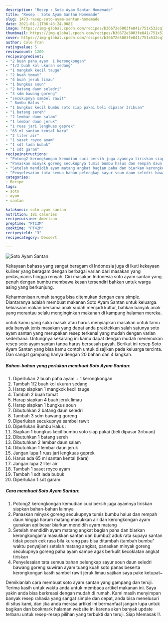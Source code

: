 ```yaml
---
description: "Resep : Soto Ayam Santan Homemade"
title: "Resep : Soto Ayam Santan Homemade"
slug: 1473-resep-soto-ayam-santan-homemade
date: 2021-01-11T06:43:24.908Z
image: https://img-global.cpcdn.com/recipes/b36672e5003fe841/751x532cq70/soto-ayam-santan-foto-resep-utama.jpg
thumbnail: https://img-global.cpcdn.com/recipes/b36672e5003fe841/751x532cq70/soto-ayam-santan-foto-resep-utama.jpg
cover: https://img-global.cpcdn.com/recipes/b36672e5003fe841/751x532cq70/soto-ayam-santan-foto-resep-utama.jpg
author: Cole Tran
ratingvalue: 5
reviewcount: 1209
recipeingredient:
- "2 buah paha ayam  1 kerongkongan"
- "1/2 buah kol ukuran sedang"
- "1 mangkok kecil tauge"
- "2 buah tomat"
- "4 buah jeruk limau"
- "1 bungkus soun"
- "2 batang daun seledri"
- "3 sdm bawang goreng"
- "secukupnya sambel rawit"
- " Bumbu Halus "
- "1 bungkus kecil bumbu soto siap pakai beli dipasar 3ribuan"
- "1 batang sereh"
- "2 lembar daun salam"
- "1 lembar daun jeruk"
- "1 ruas jari lengkuas geprek"
- "65 ml santan kental kara"
- "2 liter air"
- "1 saset royco ayam"
- "1 sdt lada bubuk"
- "1 sdt garam"
recipeinstructions:
- "Potong2 kerongkongan kemudian cuci bersih juga ayamnya tiriskan siapkan bahan-bahan lainnya"
- "Panaskan minyak goreng secukupnya tumis bumbu halus dan rempah daun hingga harum matang masukkan air dan kerongkongan ayam gunakan api besar biarkan mendidih ayam matang"
- "Setelah mendidih ayam matang angkat bagian paha dan biarkan kerongkongan&#39;a masukkan santan dan bumbu2 aduk rata supaya santan tidak pecah cek rasa bila kurang pas bisa ditambah (tambah bumbu&#34; waktu penyajian) setelah matang angkat, panaskan minyak goreng secukupnya goreng paha ayam sampe agak berkulit kecoklatan angkat tiriskan"
- "Penyelesaian tata semua bahan pelengkap sayur soun daun seledri bawang goreng suwiran ayam tuang kuah soto panas beserta kerongkongan kasih sambel rawit jeruk limau sajikan saya pake ketupat~"
categories:
- Recipe
tags:
- soto
- ayam
- santan

katakunci: soto ayam santan 
nutrition: 181 calories
recipecuisine: American
preptime: "PT13M"
cooktime: "PT42M"
recipeyield: "3"
recipecategory: Dessert

---
```



![Soto Ayam Santan](https://img-global.cpcdn.com/recipes/b36672e5003fe841/751x532cq70/soto-ayam-santan-foto-resep-utama.jpg)

Kekayaan bahasa yang sangat beragam di Indonesia juga di ikuti kekayaan kuliner yang beragam dengan berbagai varian dari masakan yang pedas,manis hingga renyah. Ciri masakan Indonesia soto ayam santan yang penuh dengan bumbu membawa kesan tersendiri bahkan untuk warga asing yang berkunjung.




Keharmonisan rumah tangga bisa ditemukan dengan cara simple. Diantaranya adalah membuat makanan Soto Ayam Santan untuk keluarga. kebiasaan makan bersama anak sudah menjadi kultur, bahkan banyak anak yang merantau selalu menginginkan makanan di kampung halaman mereka.

untuk kamu yang suka masak atau harus menyiapkan masakan untuk tamu ada banyak jenis masakan yang dapat anda praktekkan salah satunya soto ayam santan yang merupakan resep terkenal yang mudah dengan varian sederhana. Untungnya sekarang ini kamu dapat dengan mudah menemukan resep soto ayam santan tanpa harus bersusah payah.
Berikut ini resep Soto Ayam Santan yang bisa kamu contoh untuk disajikan pada keluarga tercinta. Dan sangat gampang hanya dengan 20 bahan dan 4 langkah.


<!--inarticleads1-->

##### Bahan-bahan yang perlukan membuat Soto Ayam Santan:

1. Diperlukan 2 buah paha ayam + 1 kerongkongan
1. Tambah 1/2 buah kol ukuran sedang
1. Harap siapkan 1 mangkok kecil tauge
1. Tambah 2 buah tomat
1. Harap siapkan 4 buah jeruk limau
1. Harap siapkan 1 bungkus soun
1. Dibutuhkan 2 batang daun seledri
1. Tambah 3 sdm bawang goreng
1. Diperlukan secukupnya sambel rawit
1. Diperlukan  Bumbu Halus :
1. Siapkan 1 bungkus kecil bumbu soto siap pakai (beli dipasar 3ribuan)
1. Dibutuhkan 1 batang sereh
1. Dibutuhkan 2 lembar daun salam
1. Dibutuhkan 1 lembar daun jeruk
1. Jangan lupa 1 ruas jari lengkuas geprek
1. Harus ada 65 ml santan kental (kara)
1. Jangan lupa 2 liter air
1. Tambah 1 saset royco ayam
1. Tambah 1 sdt lada bubuk
1. Diperlukan 1 sdt garam




<!--inarticleads2-->

##### Cara membuat  Soto Ayam Santan:

1. Potong2 kerongkongan kemudian cuci bersih juga ayamnya tiriskan siapkan bahan-bahan lainnya
1. Panaskan minyak goreng secukupnya tumis bumbu halus dan rempah daun hingga harum matang masukkan air dan kerongkongan ayam gunakan api besar biarkan mendidih ayam matang
1. Setelah mendidih ayam matang angkat bagian paha dan biarkan kerongkongan&#39;a masukkan santan dan bumbu2 aduk rata supaya santan tidak pecah cek rasa bila kurang pas bisa ditambah (tambah bumbu&#34; waktu penyajian) setelah matang angkat, panaskan minyak goreng secukupnya goreng paha ayam sampe agak berkulit kecoklatan angkat tiriskan
1. Penyelesaian tata semua bahan pelengkap sayur soun daun seledri bawang goreng suwiran ayam tuang kuah soto panas beserta kerongkongan kasih sambel rawit jeruk limau sajikan saya pake ketupat~




Demikianlah cara membuat soto ayam santan yang gampang dan teruji. Terima kasih untuk waktu anda untuk membaca artikel makanan ini. Saya yakin anda bisa berkreasi dengan mudah di rumah. Kami masih menyimpan banyak resep rahasia yang sangat simple dan cepat, anda bisa menelusuri di situs kami, dan jika anda merasa artikel ini bermanfaat jangan lupa untuk bagikan dan bookmark halaman website ini karena akan banyak update terbaru untuk resep-resep pilihan yang terbukti dan teruji. Siap Memasak !!. 
